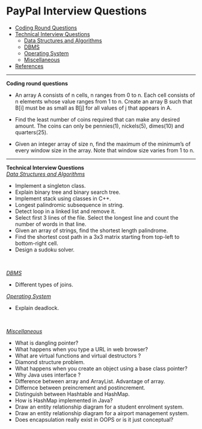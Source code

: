 # PayPal Interview Questions
* [Coding Round Questions](#coding)
* [Technical Interview Questions](#tech)
   * [Data Structures and Algorithms](#dsalg)
   * [DBMS](#dbms)
   * [Operating System](#os)
   * [Miscellaneous](#misc)
* [References](#ref)
____
<b name="coding">Coding round questions</b><br/>
- An array A consists of n cells, n ranges from 0 to n. Each cell consists of n elements whose value ranges from 1 to n. Create an array B such that B[i] must be as small as B[j] for all values of j that appears in A.

- Find the least number of coins required that can make any desired amount. The coins can only be pennies(1), nickels(5), dimes(10) and quarters(25).
- Given an integer array of size n, find the maximum of the minimum’s of every window size in the array. Note that window size varies from 1 to n.

----
<b name="tech">Technical Interview Questions</b>
<br/>
<i><u name="dsalg">Data Structures and Algorithms</u></i>
- Implement a singleton class.
- Explain binary tree and binary search tree.
- Implement stack using classes in C++.
- Longest palindromic subsequence in string.
- Detect loop in a linked list and remove it.
- Select first 3 lines of the file. Select the longest line and count the number of words in that line.
- Given an array of strings, find the shortest length palindrome.
- Find the shortest cost path in a 3x3 matrix starting from top-left to bottom-right cell.
- Design a sudoku solver.
<br/>

<i><u name="dbms">DBMS</u></i>
- Different types of joins.

<i><u name="os">Operating System</u></i>
- Explain deadlock.
<br>

<i><u name="misc">Miscellaneous</u></i>
- What is dangling pointer?
- What happens when you type a URL in web browser?
- What are virtual functions and virtual destructors ?
- Diamond structure problem.
- What happens when you create an object using a base class pointer?
- Why Java uses interface ?
- Difference between array and ArrayList. Advantage of array.
- Differnce between preincrement and postincrement.
- Distinguish between Hashtable and HashMap.
- How is HashMap implemented in Java?
-  Draw an entity relationship diagram for a student enrolment system.
-  Draw an entity relationship diagram for a airport management system.
- Does encapsulation really exist in OOPS or is it just conceptual?
